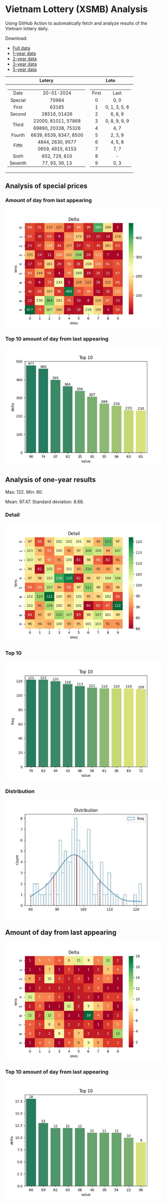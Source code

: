 # Vietnam Lottery (XSMB) Analysis

Using GitHub Action to automatically fetch and analyze results of the Vietnam lottery daily.

Download:

* [Full data](https://raw.githubusercontent.com/khiemdoan/vietnam-lottery-xsmb-analysis/main/results/xsmb.csv)
* [1-year data](https://raw.githubusercontent.com/khiemdoan/vietnam-lottery-xsmb-analysis/main/results/xsmb_1_year.csv)
* [2-year data](https://raw.githubusercontent.com/khiemdoan/vietnam-lottery-xsmb-analysis/main/results/xsmb_2_year.csv)
* [3-year data](https://raw.githubusercontent.com/khiemdoan/vietnam-lottery-xsmb-analysis/main/results/xsmb_3_year.csv)
* [5-year data](https://raw.githubusercontent.com/khiemdoan/vietnam-lottery-xsmb-analysis/main/results/xsmb_5_year.csv)

| Lotery      | Loto |
| :-----------: | :-----------: |
| <table><tr><td>Date</td><td>20-01-2024</td></tr><tr><td>Special</td><td>70964</td></tr><tr><td>First</td><td>63165</td></tr><tr><td>Second</td><td>28516, 01426</td></tr><tr><td rowspan="2">Third</td><td>22000, 81011, 57868</td></tr><tr><td>69890, 20338, 75326</td></tr><tr><td>Fourth</td><td>6639, 6539, 8347, 8500</td></tr><tr><td rowspan="2">Fifth</td><td>4844, 2630, 9577</td></tr><tr><td>0659, 4915, 6153</td></tr><tr><td>Sixth</td><td>652, 729, 810</td></tr><tr><td>Seventh</td><td>77, 93, 39, 13</td></tr></table> | <table><tr><td>First</td><td>Last</td></tr><tr><td>0</td><td>0, 0</td></tr><tr><td>1</td><td>0, 1, 3, 5, 6</td></tr><tr><td>2</td><td>6, 6, 9</td></tr><tr><td>3</td><td>0, 8, 9, 9, 9</td></tr><tr><td>4</td><td>4, 7</td></tr><tr><td>5</td><td>2, 3, 9</td></tr><tr><td>6</td><td>4, 5, 8</td></tr><tr><td>7</td><td>7, 7</td></tr><tr><td>8</td><td>-</td></tr><tr><td>9</td><td>0, 3</td></tr></table> |


<h2>Analysis of special prices</h2>

<h3>Amount of day from last appearing</h3>

![Delta](images/special_delta.jpg)

<h3>Top 10 amount of day from last appearing</h3>

![Delta top 10](images/special_delta_top_10.jpg)

<h2>Analysis of one-year results</h2>

Max: 122. Min: 80.

Mean: 97.47. Standard deviation: 8.68.

<h3>Detail</h3>

![Detail](images/heatmap.jpg)

<h3>Top 10</h3>

![Top 10](images/top-10.jpg)

<h3>Distribution</h3>

![Distribution](images/distribution.jpg)

<h2>Amount of day from last appearing</h2>

![Delta](images/delta.jpg)

<h3>Top 10 amount of day from last appearing</h3>

![Delta top 10](images/delta_top_10.jpg)